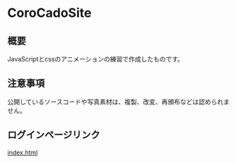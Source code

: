 # CoroCadoSite
## 概要
JavaScriptとcssのアニメーションの練習で作成したものです。<br>
## 注意事項
公開しているソースコードや写真素材は、複製、改変、再頒布などは認められません。<br>
## ログインページリンク
[index.html](https://hosoya17.github.io/CoroCadoSite/)
